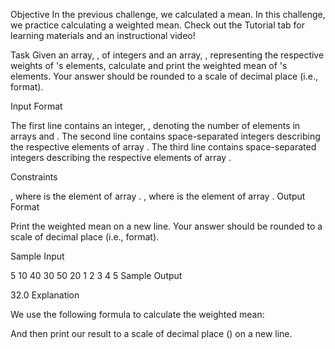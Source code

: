 Objective
In the previous challenge, we calculated a mean. In this challenge, we practice calculating a weighted mean. Check out the Tutorial tab for learning materials and an instructional video!

Task
Given an array, , of  integers and an array, , representing the respective weights of 's elements, calculate and print the weighted mean of 's elements. Your answer should be rounded to a scale of  decimal place (i.e.,  format).

Input Format

The first line contains an integer, , denoting the number of elements in arrays  and .
The second line contains  space-separated integers describing the respective elements of array .
The third line contains  space-separated integers describing the respective elements of array .

Constraints

, where  is the  element of array .
, where  is the  element of array .
Output Format

Print the weighted mean on a new line. Your answer should be rounded to a scale of  decimal place (i.e.,  format).

Sample Input

5
10 40 30 50 20
1 2 3 4 5
Sample Output

32.0
Explanation

We use the following formula to calculate the weighted mean:

And then print our result to a scale of  decimal place () on a new line.
